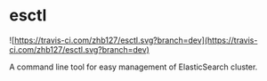 # esctl

![https://travis-ci.com/zhb127/esctl.svg?branch=dev](https://travis-ci.com/zhb127/esctl.svg?branch=dev)

A command line tool for easy management of ElasticSearch cluster.
